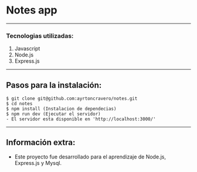 # Notes app
***
### Tecnologias utilizadas:
1. Javascript
2. Node.js
3. Express.js
***
## Pasos para la instalación:
```
$ git clone git@github.com:ayrtoncravero/notes.git
$ cd notes
$ npm install (Instalacion de dependecias)
$ npm run dev (Ejecutar el servidor)
- El servidor esta disponible en 'http://localhost:3000/'
```
***
## Información extra:
- Este proyecto fue desarrollado para el aprendizaje de Node.js, Express.js y Mysql.
